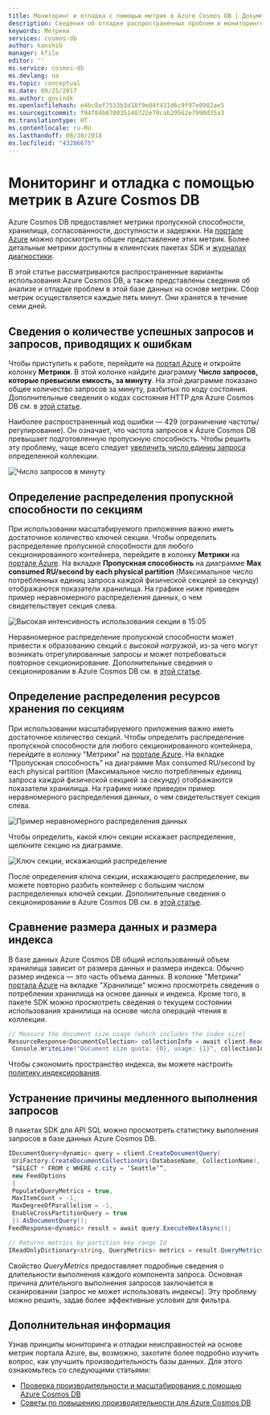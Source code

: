```yaml
---
title: Мониторинг и отладка с помощью метрик в Azure Cosmos DB | Документация Майкрософт
description: Сведения об отладке распространенных проблем и мониторинге базы данных с помощью метрик в Azure Cosmos DB.
keywords: Метрики
services: cosmos-db
author: kanshiG
manager: kfile
editor: ''
ms.service: cosmos-db
ms.devlang: na
ms.topic: conceptual
ms.date: 09/25/2017
ms.author: govindk
ms.openlocfilehash: e4bc8af7533b3d18f9e04f431d6c9f97e0982ae5
ms.sourcegitcommit: f94f84b870035140722e70cab29562e7990d35a3
ms.translationtype: HT
ms.contentlocale: ru-RU
ms.lasthandoff: 08/30/2018
ms.locfileid: "43286675"
---
```

# <a name="monitoring-and-debugging-with-metrics-in-azure-cosmos-db"></a>Мониторинг и отладка с помощью метрик в Azure Cosmos DB

Azure Cosmos DB предоставляет метрики пропускной способности, хранилища, согласованности, доступности и задержки. На [портале Azure](https://portal.azure.com) можно просмотреть общее представление этих метрик. Более детальные метрики доступны в клиентских пакетах SDK и [журналах диагностики](./logging.md).

В этой статье рассматриваются распространенные варианты использования Azure Cosmos DB, а также представлены сведения об анализе и отладке проблем в этой базе данных на основе метрик. Сбор метрик осуществляется каждые пять минут. Они хранятся в течение семи дней.

## <a name="understanding-how-many-requests-are-succeeding-or-causing-errors"></a>Сведения о количестве успешных запросов и запросов, приводящих к ошибкам

Чтобы приступить к работе, перейдите на [портал Azure](https://portal.azure.com) и откройте колонку **Метрики**. В этой колонке найдите диаграмму **Число запросов, которые превысили емкость, за минуту**. На этой диаграмме показано общее количество запросов за минуту, разбитых по коду состояния. Дополнительные сведения о кодах состояния HTTP для Azure Cosmos DB см. в [этой статье](https://docs.microsoft.com/rest/api/cosmos-db/http-status-codes-for-cosmosdb).

Наиболее распространенный код ошибки — 429 (ограничение частоты/регулирование). Он означает, что частота запросов к Azure Cosmos DB превышает подготовленную пропускную способность. Чтобы решить эту проблему, чаще всего следует [увеличить число единиц запроса](./set-throughput.md) определенной коллекции.

![Число запросов в минуту](media/use-metrics/metrics-12.png)

## <a name="determining-the-throughput-distribution-across-partitions"></a>Определение распределения пропускной способности по секциям

При использовании масштабируемого приложения важно иметь достаточное количество ключей секции. Чтобы определить распределение пропускной способности для любого секционированного контейнера, перейдите в колонку **Метрики** на [портале Azure](https://portal.azure.com). На вкладке **Пропускная способность** на диаграмме **Max consumed RU/second by each physical partition** (Максимальное число потребленных единиц запроса каждой физической секцией за секунду) отображаются показатели хранилища. На графике ниже приведен пример неравномерного распределения данных, о чем свидетельствует секция слева. 

![Высокая интенсивность использования секции в 15:05](media/use-metrics/metrics-17.png)

Неравномерное распределение пропускной способности может привести к образованию секций с *высокой нагрузкой*, из-за чего могут возникать отрегулированные запросы и может потребоваться повторное секционирование. Дополнительные сведения о секционировании в Azure Cosmos DB см. в [этой статье](./partition-data.md).

## <a name="determining-the-storage-distribution-across-partitions"></a>Определение распределения ресурсов хранения по секциям

При использовании масштабируемого приложения важно иметь достаточное количество секций. Чтобы определить распределение пропускной способности для любого секционированного контейнера, перейдите в колонку "Метрики" на [портале Azure](https://portal.azure.com). На вкладке "Пропускная способность" на диаграмме Max consumed RU/second by each physical partition (Максимальное число потребленных единиц запроса каждой физической секцией за секунду) отображаются показатели хранилища. На графике ниже приведен пример неравномерного распределения данных, о чем свидетельствует секция слева. 

![Пример неравномерного распределения данных](media/use-metrics/metrics-07.png)

Чтобы определить, какой ключ секции искажает распределение, щелкните секцию на диаграмме. 

![Ключ секции, искажающий распределение](media/use-metrics/metrics-05.png)

После определения ключа секции, искажающего распределение, вы можете повторно разбить контейнер с большим числом распределенных ключей секции. Дополнительные сведения о секционировании в Azure Cosmos DB см. в [этой статье](./partition-data.md).

## <a name="comparing-data-size-against-index-size"></a>Сравнение размера данных и размера индекса

В базе данных Azure Cosmos DB общий использованный объем хранилища зависит от размера данных и размера индекса. Обычно размер индекса — это часть объема данных. В колонке "Метрики" [портала Azure](https://portal.azure.com) на вкладке "Хранилище" можно просмотреть сведения о потреблении хранилища на основе данных и индекса. Кроме того, в пакете SDK можно просмотреть сведения о текущем состоянии использования хранилища на основе числа операций чтения в коллекции.
```csharp
// Measure the document size usage (which includes the index size)  
ResourceResponse<DocumentCollection> collectionInfo = await client.ReadDocumentCollectionAsync(UriFactory.CreateDocumentCollectionUri("db", "coll")); 
 Console.WriteLine("Document size quota: {0}, usage: {1}", collectionInfo.DocumentQuota, collectionInfo.DocumentUsage);
``` 
Чтобы сэкономить пространство индекса, вы можете настроить [политику индексирования](./indexing-policies.md).

## <a name="debugging-why-queries-are-running-slow"></a>Устранение причины медленного выполнения запросов

В пакетах SDK для API SQL можно просмотреть статистику выполнения запросов в базе данных Azure Cosmos DB. 

```csharp
IDocumentQuery<dynamic> query = client.CreateDocumentQuery(
 UriFactory.CreateDocumentCollectionUri(DatabaseName, CollectionName), 
 “SELECT * FROM c WHERE c.city = ‘Seattle’”, 
 new FeedOptions 
 { 
 PopulateQueryMetrics = true, 
 MaxItemCount = -1, 
 MaxDegreeOfParallelism = -1, 
 EnableCrossPartitionQuery = true 
 }).AsDocumentQuery();
FeedResponse<dynamic> result = await query.ExecuteNextAsync();

// Returns metrics by partition key range Id 
IReadOnlyDictionary<string, QueryMetrics> metrics = result.QueryMetrics;
```

Свойство *QueryMetrics* предоставляет подробные сведения о длительности выполнения каждого компонента запроса. Основная причина длительного выполнения запросов заключается в сканировании (запрос не может использовать индексы). Эту проблему можно решить, задав более эффективные условия для фильтра.

## <a name="next-steps"></a>Дополнительная информация

Узнав принципы мониторинга и отладки неисправностей на основе метрик портала Azure, вы, возможно, захотите более подробно изучить вопрос, как улучшить производительность базы данных. Для этого ознакомьтесь со следующими статьями:

* [Проверка производительности и масштабирования с помощью Azure Cosmos DB](performance-testing.md)
* [Советы по повышению производительности для Azure Cosmos DB](performance-tips.md)

